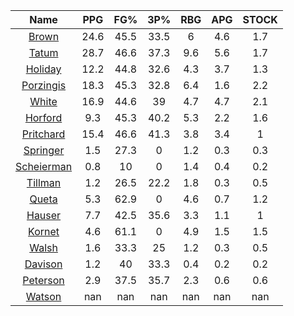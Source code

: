 |                                     Name                                     |  PPG  |  FG%  |  3P%  |  RBG  |  APG  |  STOCK  |
|:----------------------------------------------------------------------------:|:-----:|:-----:|:-----:|:-----:|:-----:|:-------:|
|      [Brown](https://www.espn.com/nba/player/_/id/3917376/jaylen-brown)      | 24.6  | 45.5  | 33.5  |   6   |  4.6  |   1.7   |
|      [Tatum](https://www.espn.com/nba/player/_/id/4065648/jayson-tatum)      | 28.7  | 46.6  | 37.3  |  9.6  |  5.6  |   1.7   |
|      [Holiday](https://www.espn.com/nba/player/_/id/3995/jrue-holiday)       | 12.2  | 44.8  | 32.6  |  4.3  |  3.7  |   1.3   |
| [Porzingis](https://www.espn.com/nba/player/_/id/3102531/kristaps-porzingis) | 18.3  | 45.3  | 32.8  |  6.4  |  1.6  |   2.2   |
|     [White](https://www.espn.com/nba/player/_/id/3078576/derrick-white)      | 16.9  | 44.6  |  39   |  4.7  |  4.7  |   2.1   |
|       [Horford](https://www.espn.com/nba/player/_/id/3213/al-horford)        |  9.3  | 45.3  | 40.2  |  5.3  |  2.2  |   1.6   |
|  [Pritchard](https://www.espn.com/nba/player/_/id/4066354/payton-pritchard)  | 15.4  | 46.6  | 41.3  |  3.8  |  3.4  |    1    |
|   [Springer](https://www.espn.com/nba/player/_/id/4432164/jaden-springer)    |  1.5  | 27.3  |   0   |  1.2  |  0.3  |   0.3   |
| [Scheierman](https://www.espn.com/nba/player/_/id/4593841/baylor-scheierman) |  0.8  |  10   |   0   |  1.4  |  0.4  |   0.2   |
|    [Tillman](https://www.espn.com/nba/player/_/id/4277964/xavier-tillman)    |  1.2  | 26.5  | 22.2  |  1.8  |  0.3  |   0.5   |
|     [Queta](https://www.espn.com/nba/player/_/id/4397424/neemias-queta)      |  5.3  | 62.9  |   0   |  4.6  |  0.7  |   1.2   |
|      [Hauser](https://www.espn.com/nba/player/_/id/4065804/sam-hauser)       |  7.7  | 42.5  | 35.6  |  3.3  |  1.1  |    1    |
|      [Kornet](https://www.espn.com/nba/player/_/id/3064560/luke-kornet)      |  4.6  | 61.1  |   0   |  4.9  |  1.5  |   1.5   |
|      [Walsh](https://www.espn.com/nba/player/_/id/4683689/jordan-walsh)      |  1.6  | 33.3  |  25   |  1.2  |  0.3  |   0.5   |
|      [Davison](https://www.espn.com/nba/player/_/id/4576085/jd-davison)      |  1.2  |  40   | 33.3  |  0.4  |  0.2  |   0.2   |
|    [Peterson](https://www.espn.com/nba/player/_/id/4397689/drew-peterson)    |  2.9  | 37.5  | 35.7  |  2.3  |  0.6  |   0.6   |
|     [Watson](https://www.espn.com/nba/player/_/id/4431705/anton-watson)      |  nan  |  nan  |  nan  |  nan  |  nan  |   nan   |